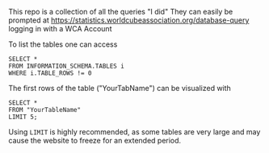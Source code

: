 This repo is a collection of all the queries "I did"
They can easily be prompted at https://statistics.worldcubeassociation.org/database-query logging in with a WCA Account

To list the tables one can access

```
SELECT * 
FROM INFORMATION_SCHEMA.TABLES i
WHERE i.TABLE_ROWS != 0
```

The first rows of the table ("YourTabName") can be visualized with

```
SELECT *
FROM "YourTableName"
LIMIT 5;
```
Using ```LIMIT``` is highly recommended, as some tables are very large and may cause the website to freeze for an extended period.
